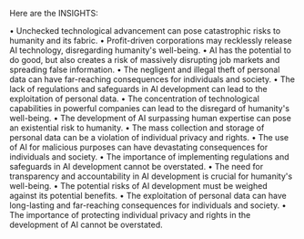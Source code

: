 Here are the INSIGHTS:

• Unchecked technological advancement can pose catastrophic risks to humanity and its fabric.
• Profit-driven corporations may recklessly release AI technology, disregarding humanity's well-being.
• AI has the potential to do good, but also creates a risk of massively disrupting job markets and spreading false information.
• The negligent and illegal theft of personal data can have far-reaching consequences for individuals and society.
• The lack of regulations and safeguards in AI development can lead to the exploitation of personal data.
• The concentration of technological capabilities in powerful companies can lead to the disregard of humanity's well-being.
• The development of AI surpassing human expertise can pose an existential risk to humanity.
• The mass collection and storage of personal data can be a violation of individual privacy and rights.
• The use of AI for malicious purposes can have devastating consequences for individuals and society.
• The importance of implementing regulations and safeguards in AI development cannot be overstated.
• The need for transparency and accountability in AI development is crucial for humanity's well-being.
• The potential risks of AI development must be weighed against its potential benefits.
• The exploitation of personal data can have long-lasting and far-reaching consequences for individuals and society.
• The importance of protecting individual privacy and rights in the development of AI cannot be overstated.
